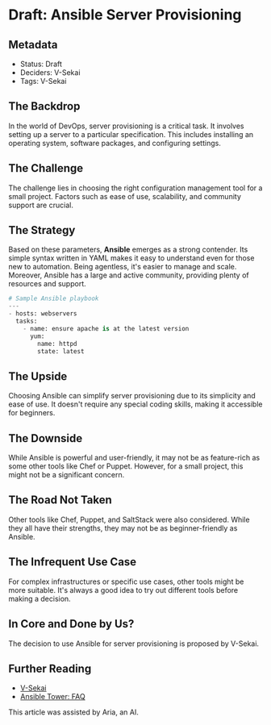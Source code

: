 # Draft: Ansible Server Provisioning

## Metadata

- Status: Draft
- Deciders: V-Sekai
- Tags: V-Sekai

## The Backdrop

In the world of DevOps, server provisioning is a critical task. It involves setting up a server to a particular specification. This includes installing an operating system, software packages, and configuring settings.

## The Challenge

The challenge lies in choosing the right configuration management tool for a small project. Factors such as ease of use, scalability, and community support are crucial.

## The Strategy

Based on these parameters, **Ansible** emerges as a strong contender. Its simple syntax written in YAML makes it easy to understand even for those new to automation. Being agentless, it's easier to manage and scale. Moreover, Ansible has a large and active community, providing plenty of resources and support.

```python
# Sample Ansible playbook
---
- hosts: webservers
  tasks:
    - name: ensure apache is at the latest version
      yum:
        name: httpd
        state: latest
```

## The Upside

Choosing Ansible can simplify server provisioning due to its simplicity and ease of use. It doesn't require any special coding skills, making it accessible for beginners.

## The Downside

While Ansible is powerful and user-friendly, it may not be as feature-rich as some other tools like Chef or Puppet. However, for a small project, this might not be a significant concern.

## The Road Not Taken

Other tools like Chef, Puppet, and SaltStack were also considered. While they all have their strengths, they may not be as beginner-friendly as Ansible.

## The Infrequent Use Case

For complex infrastructures or specific use cases, other tools might be more suitable. It's always a good idea to try out different tools before making a decision.

## In Core and Done by Us?

The decision to use Ansible for server provisioning is proposed by V-Sekai.

## Further Reading

- [V-Sekai](https://github.com/v-sekai/)
- [Ansible Tower: FAQ](https://www.ansible.com/products/awx-project/faq)

This article was assisted by Aria, an AI.
